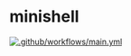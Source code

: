 # minishell
[![.github/workflows/main.yml](https://github.com/Guillaume1868/minishell/actions/workflows/main.yml/badge.svg)](https://github.com/Guillaume1868/minishell/actions/workflows/main.yml)
